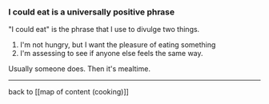 ### I could eat is a universally positive phrase

"I could eat" is the phrase that I use to divulge two things.  
  
1. I'm not hungry, but I want the pleasure of eating something
2. I'm assessing to see if anyone else feels the same way.  
  
Usually someone does. Then it's mealtime.

---

back to [[map of content (cooking)]]